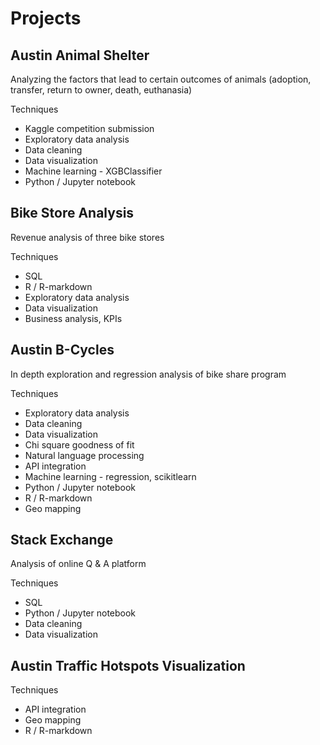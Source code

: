 # Projects


## Austin Animal Shelter
Analyzing the factors that lead to certain outcomes of animals (adoption, transfer, return to owner, death, euthanasia)

Techniques
* Kaggle competition submission
* Exploratory data analysis
* Data cleaning
* Data visualization
* Machine learning - XGBClassifier
* Python / Jupyter notebook

## Bike Store Analysis
Revenue analysis of three bike stores

Techniques
* SQL
* R / R-markdown
* Exploratory data analysis
* Data visualization
* Business analysis, KPIs

## Austin B-Cycles
In depth exploration and regression analysis of bike share program

Techniques
* Exploratory data analysis
* Data cleaning
* Data visualization
* Chi square goodness of fit
* Natural language processing
* API integration
* Machine learning - regression, scikitlearn
* Python / Jupyter notebook
* R / R-markdown
* Geo mapping

## Stack Exchange
Analysis of online Q & A platform

Techniques
* SQL
* Python / Jupyter notebook
* Data cleaning
* Data visualization


## Austin Traffic Hotspots Visualization

Techniques
* API integration
* Geo mapping
* R / R-markdown
